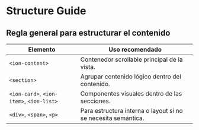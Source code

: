 # Structure Guide

## Regla general para estructurar el contenido

| Elemento                                 | Uso recomendado                                               |
| ---------------------------------------- | ------------------------------------------------------------- |
| `<ion-content>`                          | Contenedor scrollable principal de la vista.                  |
| `<section>`                              | Agrupar contenido lógico dentro del contenido.                |
| `<ion-card>`, `<ion-item>`, `<ion-list>` | Componentes visuales dentro de las secciones.                 |
| `<div>`, `<span>`, `<p>`                                  | Para estructura interna o layout si no se necesita semántica. |
